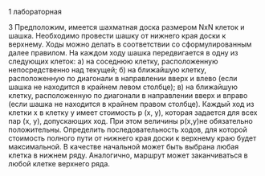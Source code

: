 1 лабораторная

3 Предположим, имеется шахматная доска размером NхN клеток и шашка. Необходимо
провести шашку от нижнего края доски к верхнему. Ходы можно делать в соответствии со
сформулированным далее правилом. На каждом ходу шашка передвигается в одну из
следующих клеток:
а) на соседнюю клетку, расположенную непосредственно над текущей;
б) на ближайшую клетку, расположенную по диагонали в направлении
вверх и влево (если шашка не находится в крайнем левом столбце);
в) на ближайшую клетку, расположенную по диагонали в направлении вверх и
вправо (если шашка не находится в крайнем правом столбце).
Каждый ход из клетки х в клетку у имеет стоимость р (x, у), которая задается для всех пар
(x, у), допускающих ход. При этом величины р(х,у)не обязательно положительны.
Определить последовательность ходов, для которой стоимость полного пути от нижнего
края доски к верхнему краю будет максимальной. В качестве начальной может быть
выбрана любая клетка в нижнем ряду. Аналогично, маршрут может заканчиваться в любой
клетке верхнего ряда.
